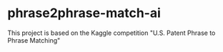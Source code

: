 # phrase2phrase-match-ai
This project is based on the Kaggle competition "U.S. Patent Phrase to Phrase Matching"
